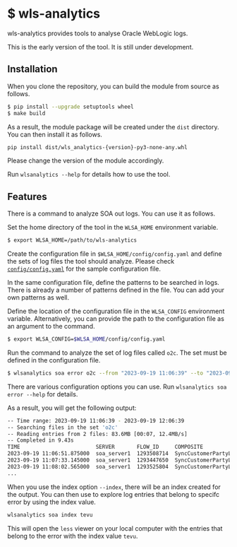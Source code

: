 
# $ wls-analytics 

wls-analytics provides tools to analyse Oracle WebLogic logs.

This is the early version of the tool. It is still under development.

## Installation

When you clone the repository, you can build the module from source as follows. 

```bash
$ pip install --upgrade setuptools wheel
$ make build 
```

As a result, the module package will be created under the `dist` directory. You can then install it as follows.

```bash
pip install dist/wls_analytics-{version}-py3-none-any.whl
```

Please change the version of the module accordingly.

Run `wlsanalytics --help` for details how to use the tool. 

## Features

There is a command to analyze SOA out logs. You can use it as follows. 

Set the home directory of the tool in the `WLSA_HOME` environment variable.

```bash
$ export WLSA_HOME=/path/to/wls-analytics
   ```

Create the configuration file in `$WLSA_HOME/config/config.yaml` and define the sets of log files the tool should analyze. Please check [`config/config.yaml`](https://github.com/tomvit/wls-analytics/blob/main/config/config.yaml) for the sample configuration file.

In the same configuration file, define the patterns to be searched in logs. There is already a number of patterns defined in the file. You can add your own patterns as well.

Define the location of the configuration file in the `WLSA_CONFIG` environment variable. Alternatively, you can provide the path to the configuration file as an argument to the command.

```bash
$ export WLSA_CONFIG=$WLSA_HOME/config/config.yaml
```

Run the command to analyze the set of log files called `o2c`. The set must be defined in the configuration file.

```bash
$ wlsanalytics soa error o2c --from "2023-09-19 11:06:39" --to "2023-09-19 12:06:39"
```

There are various configuration options you can use. Run `wlsanalytics soa error --help` for details.

As a result, you will get the following output:

```bash
-- Time range: 2023-09-19 11:06:39 - 2023-09-19 12:06:39
-- Searching files in the set 'o2c'
-- Reading entries from 2 files: 83.6MB [00:07, 12.4MB/s]
-- Completed in 9.43s
TIME                        SERVER       FLOW_ID     COMPOSITE                            ERROR                  DETAIL
2023-09-19 11:06:51.875000  soa_server1  1293508714  SyncCustomerPartyListBRMCommsProvA…  ERR_VALIDATION_FAILED  PCM_OP_UPDATE_CUSTOMER
2023-09-19 11:07:33.145000  soa_server1  1293447650  SyncCustomerPartyListBRMCommsProvA…  ERR_VALIDATION_FAILED  PCM_OP_UPDATE_CUSTOMER
2023-09-19 11:08:02.565000  soa_server1  1293525804  SyncCustomerPartyListBRMCommsProvA…  ERR_VALIDATION_FAILED  PCM_OP_UPDATE_CUSTOMER
...
```
    
When you use the index option `--index`, there will be an index created for the output. You can then use to explore log entries that belong to specifc error by using the index value.    

```bash
wlsanalytics soa index tevu
```

This will open the `less` viewer on your local computer with the entries that belong to the error with the index value `tevu`.


